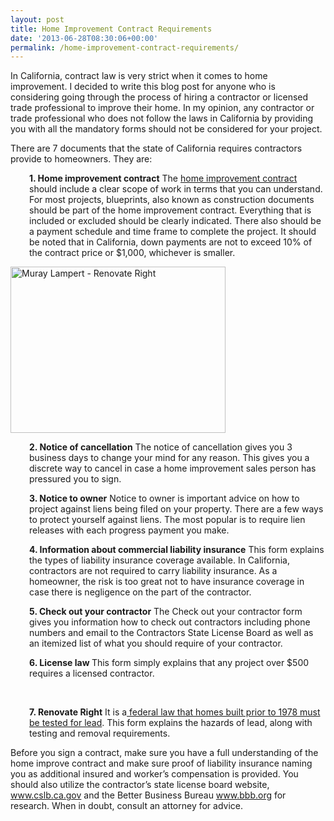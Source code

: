 ```yaml
---
layout: post
title: Home Improvement Contract Requirements
date: '2013-06-28T08:30:06+00:00'
permalink: /home-improvement-contract-requirements/
---
```

In California, contract law is very strict when it comes to home improvement. I decided to write this blog post for anyone who is considering going through the process of hiring a contractor or licensed trade professional to improve their home. In my opinion, any contractor or trade professional who does not follow the laws in California by providing you with all the mandatory forms should not be considered for your project.

There are 7 documents that the state of California requires contractors provide to homeowners. They are:
<p style="padding-left: 30px;"><strong>1. Home improvement contract</strong>
The <a href="http://www.cslb.ca.gov/consumers/hireacontractor/LearnAboutHomeImprovementContracts.asp" target="_blank">home improvement contract </a>should include a clear scope of work in terms that you can understand. For most projects, blueprints, also known as construction documents should be part of the home improvement contract. Everything that is included or excluded should be clearly indicated. There also should be a payment schedule and time frame to complete the project. It should be noted that in California, down payments are not to exceed 10% of the contract price or $1,000, whichever is smaller.</p>
<img class="alignright size-full wp-image-1301" title="Murray Lampert - Renovate Right" alt="Muray Lampert - Renovate Right" src="http://murraylampert.com/wp-content/uploads/2013/06/Lead.jpg" width="344" height="266" />
<p style="padding-left: 30px;"><strong>2. Notice of cancellation</strong>
The notice of cancellation gives you 3 business days to change your mind for any reason. This gives you a discrete way to cancel in case a home improvement sales person has pressured you to sign.</p>
<p style="padding-left: 30px;"><strong>3. Notice to owner</strong>
Notice to owner is important advice on how to project against liens being filed on your property. There are a few ways to protect yourself against liens. The most popular is to require lien releases with each progress payment you make.</p>
<p style="padding-left: 30px;"><strong>4. Information about commercial liability insurance</strong>
This form explains the types of liability insurance coverage available. In California, contractors are not required to carry liability insurance. As a homeowner, the risk is too great not to have insurance coverage in case there is negligence on the part of the contractor.</p>
<p style="padding-left: 30px;"><strong>5. Check out your contractor</strong>
The Check out your contractor form gives you information how to check out contractors including phone numbers and email to the Contractors State License Board as well as an itemized list of what you should require of your contractor.</p>
<p style="padding-left: 30px;"><strong>6. License law</strong><strong>
</strong>This form simply explains that any project over $500 requires a licensed contractor.</p>
&nbsp;
<div>
<p style="padding-left: 30px;"><strong>7. Renovate Right</strong>
It is a<a href="http://www.cslb.ca.gov/GeneralInformation/Newsroom/IndustryBulletins/IndustryBulletins2008/IndustryBulletin20080609.asp" target="_blank"> federal law that homes built prior to 1978 must be tested for lead</a>. This form explains the hazards of lead, along with testing and removal requirements.</p>
Before you sign a contract, make sure you have a full understanding of the home improve contract and make sure proof of liability insurance naming you as additional insured and worker’s compensation is provided. You should also utilize the contractor’s state license board website, <a href="http://www.cslb.ca.gov" target="_blank">www.cslb.ca.gov</a> and the Better Business Bureau <a href="http://www.bbb.org" target="_blank">www.bbb.org</a> for research. When in doubt, consult an attorney for advice.

</div>
